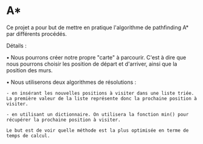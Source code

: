 # A*

Ce projet a pour but de mettre en pratique l'algorithme de pathfinding A* par différents procédés. 

Détails :

  • Nous pourrons créer notre propre "carte" à parcourir. C'est à dire que nous pourrons choisir les position de départ et d'arriver, ainsi que la position des murs.
  
  • Nous utiliserons deux algorithmes de résolutions :
  
    - en insérant les nouvelles positions à visiter dans une liste triée. La première valeur de la liste représente donc la prochaine position à visiter.
    
    - en utilisant un dictionnaire. On utilisera la fonction min() pour récupérer la prochaine position à visiter.
    
    Le but est de voir quelle méthode est la plus optimisée en terme de temps de calcul.
